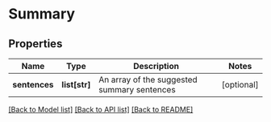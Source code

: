 # Summary

## Properties
Name | Type | Description | Notes
------------ | ------------- | ------------- | -------------
**sentences** | **list[str]** | An array of the suggested summary sentences | [optional] 

[[Back to Model list]](../README.rst#documentation-for-models) [[Back to API list]](../README.rst#documentation-for-api-endpoints) [[Back to README]](../README.rst)


